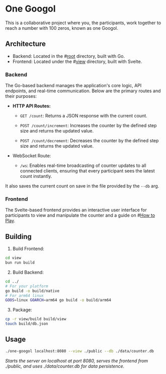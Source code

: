 # One Googol

This is a collaborative project where you, the participants, work together to reach a number with 100 zeros, known as one Googol.

## Architecture

- Backend: Located in the #[root](/) directory, built with Go.
- Frontend: Located under the #[view](view/) directory, built with Svelte.

### Backend

The Go-based backend manages the application's core logic, API endpoints, and real-time communication. Below are the primary routes and their purposes:

- **HTTP API Routes:**
  - `GET /count`: Returns a JSON response with the current count.

  - `POST /count/increment`: Increases the counter by the defined step size and returns the updated value.

  - `POST /count/decrement`: Decreases the counter by the defined step size and returns the updated value.

- WebSocket Route:
  - `/ws`: Enables real-time broadcasting of counter updates to all connected clients, ensuring that every participant sees the latest count instantly.

It also saves the current count on save in the file provided by the `--db` arg.

### Frontend

The Svelte-based frontend provides an interactive user interface for participants to view and manipulate the counter and a guide on #[How to Play](https://one-googol.nwrenger.dev/faq).

## Building

1. Build Frontend:
```sh
cd view
bun run build
```

2. Build Backend:
```sh
cd ../
# For your platform
go build -o build/native
# For arm64 linux
GOOS=linux GOARCH=arm64 go build -o build/arm64
```

3. Package:
```sh
cp -r view/build build/view
touch build/db.json
```

## Usage

```sh
./one-googol localhost:8080 --view ./public --db ./data/counter.db
```
_Starts the server on localhost at port 8080, serves the frontend from ./public, and uses ./data/counter.db for data persistence._
